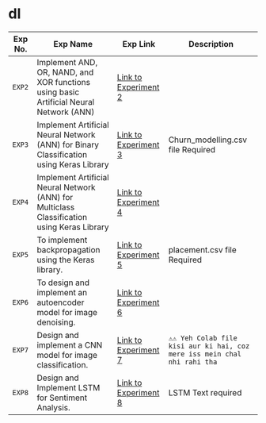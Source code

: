 # dl

| Exp No. | Exp Name | Exp Link | Description |
|---------|----------|----------|-------------|
| `EXP2`  | Implement AND, OR, NAND, and XOR functions using basic Artificial Neural Network (ANN) | [Link to Experiment 2](https://colab.research.google.com/drive/1Ib0mUipGj6ElVl_yMhy5C2u4giiN8__e?usp=sharing) | |
| `EXP3`  | Implement Artificial Neural Network (ANN) for Binary Classification using Keras Library | [Link to Experiment 3](https://colab.research.google.com/drive/1L20grQnJZvB8F5TG2dv5zsnudCngj4XM?usp=sharing) | Churn_modelling.csv file Required |
| `EXP4`  |  Implement Artificial Neural Network (ANN) for Multiclass Classification using Keras Library | [Link to Experiment 4](https://colab.research.google.com/drive/1n64Wz7E5RPYrPs8qtqkpkMT2PYAUeEwS?usp=sharing) |  |
| `EXP5`  | To implement backpropagation using the Keras library. | [Link to Experiment 5](https://colab.research.google.com/drive/1ikVfNu0ua2MebF01yggqE_Emzw6boZph?usp=sharing) | placement.csv file Required |
| `EXP6`  | To design and implement an autoencoder model for image denoising. | [Link to Experiment 6](https://colab.research.google.com/drive/1KYMRCoBvj6O5j7IX32_f4IchOOn4K420?usp=sharing) |  |
| `EXP7`  | Design and implement a CNN model for image classification. | [Link to Experiment 7](https://colab.research.google.com/drive/1BrXbG8g6bKMyA3-miWXibSMIou8nPl60?usp=sharing) | ```⚠️⚠️ Yeh Colab file kisi aur ki hai, coz mere iss mein chal nhi rahi tha```  |
| `EXP8`  | Design and Implement LSTM for Sentiment Analysis. | [Link to Experiment 8](https://colab.research.google.com/drive/1mgiv7AgAcN8Tpt25TeqzXrzNLmC-nvUl?usp=sharing) | LSTM Text required |
